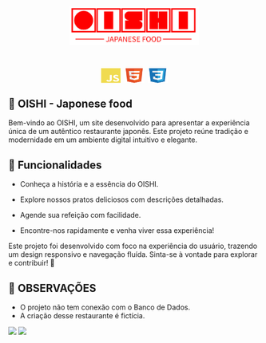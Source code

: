 <h1 align="center">
  <br />
  <img
   src="imagens/logo_oishi.jpg"
    alt="Mega Man Robots API"
    width="260"
  />
 

  <div style="display: inline_block"><br>
  <img align="center" alt="Diogo-Js" height="30" width="40" src="https://raw.githubusercontent.com/devicons/devicon/master/icons/javascript/javascript-plain.svg">
  <img align="center" alt="Diogo-HTML" height="30" width="40" src="https://raw.githubusercontent.com/devicons/devicon/master/icons/html5/html5-original.svg">
  <img align="center" alt="diogo-CSS" height="30" width="40" src="https://raw.githubusercontent.com/devicons/devicon/master/icons/css3/css3-original.svg">
</div>

## 🍣 OISHI - Japonese food
Bem-vindo ao OISHI, um site desenvolvido para apresentar a experiência única de um autêntico restaurante japonês. Este projeto reúne tradição e modernidade em um ambiente digital intuitivo e elegante.

## 🌟 Funcionalidades
- Conheça a história e a essência do OISHI.

- Explore nossos pratos deliciosos com descrições detalhadas.

- Agende sua refeição com facilidade.

- Encontre-nos rapidamente e venha viver essa experiência!

Este projeto foi desenvolvido com foco na experiência do usuário, trazendo um design responsivo e navegação fluída. Sinta-se à vontade para explorar e contribuir! 🚀

## 📝 OBSERVAÇÕES

- O projeto não tem conexão com o Banco de Dados.
- A criação desse restaurante é fictícia.

 <a href="https://instagram.com/_diogofranjosi" target="_blank"><img src="https://img.shields.io/badge/-Instagram-%23E4405F?style=for-the-badge&logo=instagram&logoColor=white" target="_blank"></a>
 <a href="https://www.linkedin.com/in/diogofranjosi" target="_blank"><img src="https://img.shields.io/badge/-LinkedIn-%230077B5?style=for-the-badge&logo=linkedin&logoColor=white" target="_blank"></a>
